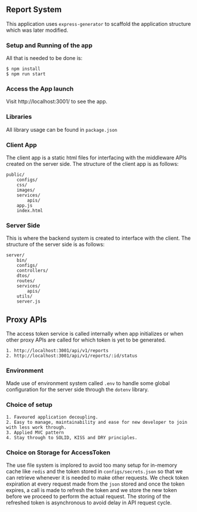 ## Report System
This application uses `express-generator` to scaffold the application structure which was later modified.

### Setup and Running of the app
All that is needed to be done is:

```
$ npm install
$ npm run start
```

### Access the App launch
Visit http://localhost:3001/ to see the app.

### Libraries
All library usage can be found in `package.json`

### Client App
The client app is a static html files for interfacing with the middleware APIs created on the server side. The structure of the client app is as follows:
```
public/
    configs/
    css/
    images/
    services/
        apis/
    app.js
    index.html
```

### Server Side
This is where the backend system is created to interface with the client. The structure of the server side is as follows:
```
server/
    bin/
    configs/
    controllers/
    dtos/
    routes/
    services/
        apis/
    utils/
    server.js
```

## Proxy APIs
The access token service is called internally when app initializes or when other proxy APIs are called for which token is yet to be generated.
 
    1. http://localhost:3001/api/v1/reports
    2. http://localhost:3001/api/v1/reports/:id/status
    
### Environment
Made use of environment system called `.env` to handle some global configuration for the server side through the `dotenv` library.

### Choice of setup
    1. Favoured application decoupling.
    2. Easy to manage, maintainability and ease for new developer to join with less work through.
    3. Applied MVC pattern
    4. Stay through to SOLID, KISS and DRY principles.
  
    
### Choice on Storage for AccessToken
The use file system is implored to avoid too many setup for in-memory cache like `redis` and the token stored in `configs/secrets.json` so that we can retrieve whenever it is needed to make other requests.
We check token expiration at every request made from the `json` stored and once the token expires, a call is made to refresh the token and we store the new token before we proceed to perform the actual request. The storing of the refreshed token is asynchronous to avoid delay in API request cycle.     
